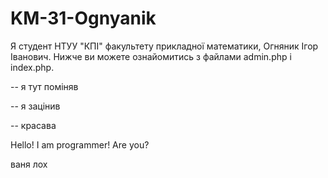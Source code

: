 KM-31-Ognyanik
==============
Я студент НТУУ "КПІ" факультету прикладної математики, Огняник Ігор Іванович.
Нижче ви можете ознайомитись з файлами admin.php i index.php.

-- я тут поміняв

-- я зацінив

-- красава

Hello! I am programmer! Are you?

ваня лох
